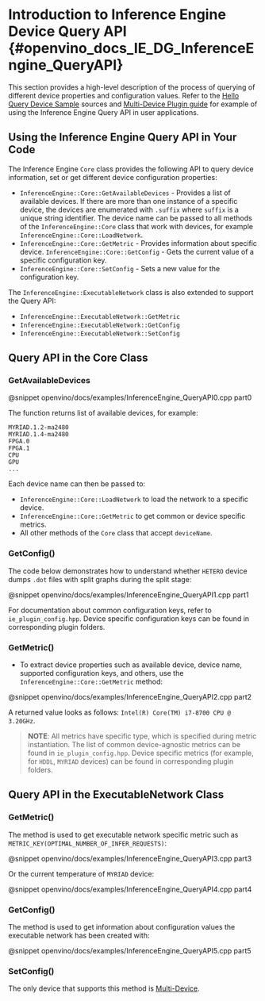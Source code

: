 Introduction to Inference Engine Device Query API {#openvino_docs_IE_DG_InferenceEngine_QueryAPI}
===============================

This section provides a high-level description of the process of querying of different device properties and configuration values.
Refer to the [Hello Query Device Sample](../../inference-engine/samples/hello_query_device/README.md) sources and [Multi-Device Plugin guide](supported_plugins/MULTI.md) for example of using the Inference Engine Query API in user applications.

## Using the Inference Engine Query API in Your Code

The Inference Engine `Core` class provides the following API to query device information, set or get different device configuration properties:

* <code>InferenceEngine::Core::GetAvailableDevices</code> - Provides a list of available devices. If there are more than one instance of a specific device, the devices are enumerated with `.suffix` where `suffix` is a unique string identifier. The device name can be passed to all methods of the `InferenceEngine::Core` class that work with devices, for example `InferenceEngine::Core::LoadNetwork`.
* <code>InferenceEngine::Core::GetMetric</code> - Provides information about specific device.
  <code>InferenceEngine::Core::GetConfig</code> - Gets the current value of a specific configuration key.
* <code>InferenceEngine::Core::SetConfig</code> - Sets a new value for the configuration key.

The `InferenceEngine::ExecutableNetwork` class is also extended to support the Query API:

* <code>InferenceEngine::ExecutableNetwork::GetMetric</code>
* <code>InferenceEngine::ExecutableNetwork::GetConfig</code>
* <code>InferenceEngine::ExecutableNetwork::SetConfig</code>

## Query API in the Core Class

### GetAvailableDevices

@snippet openvino/docs/examples/InferenceEngine_QueryAPI0.cpp part0

The function returns list of available devices, for example:
```
MYRIAD.1.2-ma2480
MYRIAD.1.4-ma2480
FPGA.0
FPGA.1
CPU
GPU
...
```

Each device name can then be passed to:

* `InferenceEngine::Core::LoadNetwork` to load the network to a specific device.
* `InferenceEngine::Core::GetMetric` to get common or device specific metrics.
* All other methods of the `Core` class that accept `deviceName`.

### GetConfig()

The code below demonstrates how to understand whether `HETERO` device dumps `.dot` files with split graphs during the split stage:

@snippet openvino/docs/examples/InferenceEngine_QueryAPI1.cpp part1

For documentation about common configuration keys, refer to `ie_plugin_config.hpp`. Device specific configuration keys can be found in corresponding plugin folders.

### GetMetric()

* To extract device properties such as available device, device name, supported configuration keys, and others, use the `InferenceEngine::Core::GetMetric` method:

@snippet openvino/docs/examples/InferenceEngine_QueryAPI2.cpp part2

A returned value looks as follows: `Intel(R) Core(TM) i7-8700 CPU @ 3.20GHz`.

> **NOTE**: All metrics have specific type, which is specified during metric instantiation. The list of common device-agnostic metrics can be found in `ie_plugin_config.hpp`. Device specific metrics (for example, for `HDDL`, `MYRIAD` devices) can be found in corresponding plugin folders.

## Query API in the ExecutableNetwork Class

### GetMetric()

The method is used to get executable network specific metric such as `METRIC_KEY(OPTIMAL_NUMBER_OF_INFER_REQUESTS)`:

@snippet openvino/docs/examples/InferenceEngine_QueryAPI3.cpp part3

Or the current temperature of `MYRIAD` device:

@snippet openvino/docs/examples/InferenceEngine_QueryAPI4.cpp part4

### GetConfig()

The method is used to get information about configuration values the executable network has been created with:

@snippet openvino/docs/examples/InferenceEngine_QueryAPI5.cpp part5

### SetConfig()

The only device that supports this method is [Multi-Device](supported_plugins/MULTI.md).
